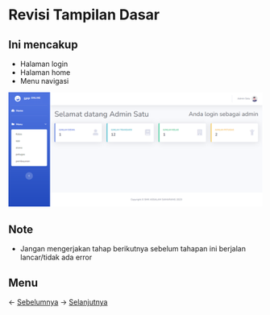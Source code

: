 # Revisi Tampilan Dasar
## Ini mencakup
- Halaman login
- Halaman home
- Menu navigasi

![Home](https://github.com/irawankilmer/spplast/blob/main/img/satu.png)

## Note
- Jangan mengerjakan tahap berikutnya sebelum tahapan ini berjalan lancar/tidak ada error

## Menu
<- [Sebelumnya](https://github.com/irawankilmer/spplast/tree/9-revisi-sistem-login)
-> [Selanjutnya](https://github.com/irawankilmer/spplast/tree/11-revisi-tampilan-kelas)
